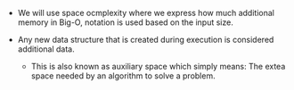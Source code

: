 - We will use space ocmplexity where we express how much additional memory in Big-O,
  notation is used based on the input size.

- Any new data structure that is created during execution is considered additional data.
  - This is also known as auxiliary space which simply means: The extea space needed by
    an algorithm to solve a problem.
